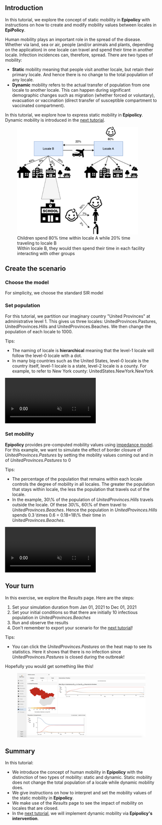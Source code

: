 ## Introduction

In this tutorial, we explore the concept of static mobility in **Epipolicy** with instructions on how to create and modify mobility values between locales in **EpiPolicy**.

Human mobility plays an important role in the spread of the disease. Whether via land, sea or air, people (and/or animals and plants, depending on the application) in one locale can travel and spend their time in another locale. Infection incidences can, therefore, spread. There are two types of mobility:
- **Static** mobility meaning that people visit another locale, but retain their primary locale. And hence there is no change to the total population of any locale.
- **Dynamic** mobility refers to the actual transfer of population from one locale to another locale. This can happen during significant demographic changes such as migration (whether forced or voluntary), evacuation or vaccination (direct transfer of susceptible compartment to vaccinated compartment).

In this tutorial, we explore how to express static mobility in **Epipolicy**. Dynamic mobility is introduced in the [next tutorial](/intro_to_dynamic_mobility).

<figure class="text-center">
  <img src="assets/intro_to_static_mobility/mobility.png" width="400"/>
  <figcaption>Children spend 80% time within locale A while 20% time traveling to locale B</figcaption>
  <figcaption>Within locale B, they would then spend their time in each facility interacting with other groups</figcaption>
</figure>

## Create the scenario

### Choose the model

For simplicity, we choose the standard SIR model

### Set population

For this tutorial, we partition our imaginary country "United Provinces" at administrative level 1. This gives us three locales: UnitedProvinces.Pastures, UnitedProvinces.Hills and UnitedProvinces.Beaches. We then change the population of each locale to 1000.

Tips:
- The naming of locale is **hierarchical** meaning that the level-1 locale will follow the level-0 locale with a dot.
- In many big countries such as the United States, level-0 locale is the country itself, level-1 locale is a state, level-2 locale is a county. For example, to refer to  New York county: UnitedStates.NewYork.NewYork

<div class="tutorial-video-container">
    <video class="tutorial-video" autoplay muted loop controls>
        <source src="assets/intro_to_static_mobility/locales.mp4" type="video/mp4">
    </video>
</div>

### Set mobility

**Epipolicy** provides pre-computed mobility values using [impedance model](https://ij-healthgeographics.biomedcentral.com/articles/10.1186/s12942-017-0115-7). For this example, we want to simulate the effect of border closure of _UnitedProvinces.Pastures_ by setting the mobility values coming out and in of _UnitedProvinces.Pastures_ to 0

Tips:
- The percentage of the population that remains within each locale controls the degree of mobility in all locales. The greater the population that stays within locale, the less the population that travels out of the locale.
- In the example, <tex>30\\%</tex> of the population of _UnitedProvinces.Hills_ travels outside the locale. Of these  <tex>30\\%</tex>, <tex>60\\%</tex> of them travel to _UnitedProvinces.Beaches_. Hence the population in _UnitedProvinces.Hills_ spends <tex>0.3 \times 0.6 = 0.18=18\\%</tex> their time in _UnitedProvinces.Beaches_.

<div class="tutorial-video-container">
    <video class="tutorial-video" autoplay muted loop controls>
        <source src="assets/intro_to_static_mobility/mobility.mp4" type="video/mp4">
    </video>
</div>

## Your turn

In this exercise, we explore the _Results_ page. Here are the steps:
1. Set your simulation duration from Jan 01, 2021 to Dec 01, 2021
2. Set your initial conditions so that there are initially 10 infectious population in _UnitedProvinces.Beaches_
3. Run and observe the results
4. Don't remember to export your scenario for the [next tutorial](/intro_to_dynamic_mobility)!

Tips:
- You can click the _UnitedProvinces.Pastures_ on the heat map to see its statistics. Here it shows that there is no infection since _UnitedProvinces.Pastures_ is closed during the outbreak!

Hopefully you would get something like this!

<figure class="text-center">
  <img src="assets/intro_to_static_mobility/results.png"/>
</figure>

## Summary

In this tutorial:
- We introduce the concept of human mobility in **Epipolicy** with the distinction of two types of mobility: static and dynamic. Static mobility does not change the total population of a locale while dynamic mobility does.
- We give instructions on how to interpret and set the mobility values of the static mobility in **Epipolicy**.
- We make use of the _Results_ page to see the impact of mobility on locales that are closed.
- In the [next tutorial](/intro_to_dynamic_mobility), we will implement dynamic mobility  via **Epipolicy's intervention**.
